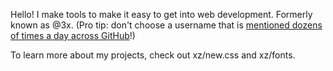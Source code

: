 Hello! I make tools to make it easy to get into web development. Formerly known as @3x. (Pro tip: don't choose a username that is [mentioned dozens of times a day across GitHub](https://developer.apple.com/design/human-interface-guidelines/images#Resolution)!)

To learn more about my projects, check out xz/new.css and xz/fonts.
